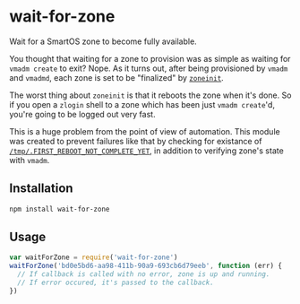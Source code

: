 # wait-for-zone
Wait for a SmartOS zone to become fully available.

You thought that waiting for a zone to provision was as simple as waiting
for `vmadm create` to exit? Nope.
As it turns out, after being provisioned by `vmadm` and `vmadmd`, each zone
is set to be "finalized" by [`zoneinit`](https://github.com/joyent/zoneinit).

The worst thing about `zoneinit` is that it reboots the zone when it's
done. So if you open a `zlogin` shell to a zone which has been just
`vmadm create`'d, you're going to be logged out very fast.

This is a huge problem from the point of view of automation.
This module was created to prevent failures like that by checking for
existance of [`/tmp/.FIRST_REBOOT_NOT_COMPLETE_YET`](https://github.com/joyent/zoneinit/blob/8eedecc075dd4cb8d1ec240cb3e5f741604e1cca/includes/01-reboot-file.sh#L4),
in addition to verifying zone's state with `vmadm`.

## Installation
```sh
npm install wait-for-zone
```

## Usage
```js
var waitForZone = require('wait-for-zone')
waitForZone('bd0e5bd6-aa98-411b-90a9-693cb6d79eeb', function (err) {
  // If callback is called with no error, zone is up and running.
  // If error occured, it's passed to the callback.
})
```
